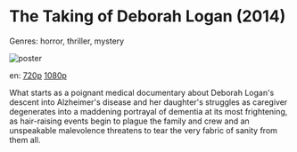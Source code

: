 # The Taking of Deborah Logan (2014)

Genres: horror, thriller, mystery

![poster](http://image.tmdb.org/t/p/w500/lVHsBxkEXSH25TaUfyYF4KfrhlB.jpg)

en:
  [720p](magnet:?xt=urn:btih:0f6185c745654820256f7e5486fee451184066e6&dn=The+Taking+of+Deborah+Logan+%282014%29+720p+BrRip+x264+-+YIFY&tr=udp%3A%2F%2Ftracker.openbittorrent.com%3A80%2Fannounce&tr=udp%3A%2F%2Fglotorrents.pw%3A6969%2Fannounce&tr=udp%3A%2F%2Ftracker.openbittorrent.com%3A80%2Fannounce&tr=udp%3A%2F%2Ftracker.opentrackr.org%3A1337%2Fannounce&tr=udp%3A%2F%2Fzer0day.to%3A1337%2Fannounce&tr=udp%3A%2F%2Ftracker.coppersurfer.tk%3A6969%2Fannounce)
  [1080p](magnet:?xt=urn:btih:4863322fb14b6fdc558ad9c87a367dfbe6d02e3a&dn=The+Taking+of+Deborah+Logan+%282014%29+1080p+BrRip+x264+-+YIFY&tr=udp%3A%2F%2Ftracker.openbittorrent.com%3A80%2Fannounce&tr=udp%3A%2F%2Fglotorrents.pw%3A6969%2Fannounce&tr=udp%3A%2F%2Ftracker.openbittorrent.com%3A80%2Fannounce&tr=udp%3A%2F%2Ftracker.opentrackr.org%3A1337%2Fannounce&tr=udp%3A%2F%2Fzer0day.to%3A1337%2Fannounce&tr=udp%3A%2F%2Ftracker.coppersurfer.tk%3A6969%2Fannounce)
  


What starts as a poignant medical documentary about Deborah Logan's descent into Alzheimer's disease and her daughter's struggles as caregiver degenerates into a maddening portrayal of dementia at its most frightening, as hair-raising events begin to plague the family and crew and an unspeakable malevolence threatens to tear the very fabric of sanity from them all.